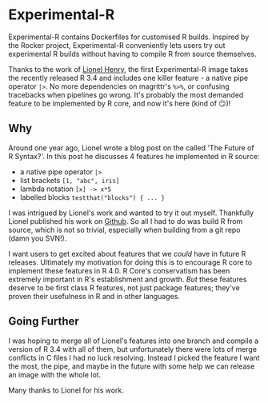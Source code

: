 # Experimental-R

Experimental-R contains Dockerfiles for customised R builds.
Inspired by the Rocker project, Experimental-R conveniently lets 
users try out experimental R builds without having to compile R 
from source themselves.

Thanks to the work of [Lionel Henry](lionel-.github.io), the first
Experimental-R image takes the recently released R 3.4 and includes
one killer feature - a native pipe operator `|>`. No more dependencies
on magrittr's `%>%`, or confusing tracebacks when pipelines go wrong.
It's probably the most demanded feature to be implemented by R core, 
and now it's here (kind of :smirk:)!

## Why 

Around one year ago, Lionel wrote a blog post on the called 'The 
Future of R Syntax?'. In this post he discusses 4 features he 
implemented in R source:

  * a native pipe operator `|>`
  * list brackets `[1, "abc", iris]`
  * lambda notation `[x] -> x*5`
  * labelled blocks `testthat("blocks") { ... }`

I was intrigued by Lionel's work and wanted to try it out myself.
Thankfully Lionel published his work on 
[Github](https://github.com/dandermotj/r-source). So all I had to do 
was build R from source, which is not so trivial, especially when
building from a git repo (damn you SVN!).

I want users to get excited about features that we *could* have in
future R releases. Ultimately my motivation for doing this is to 
encourage R core to implement these features in R 4.0. R Core's 
conservatism has been extremely important in R's establishment and
growth. *But* these features deserve to be first class R features, 
not just package features; they've proven their usefulness 
in R and in other languages. 

## Going Further

I was hoping to merge all of Lionel's features into one branch and 
compile a version of R 3.4 with all of them, but unfortunately 
there were lots of merge conflicts in C files I had no luck resolving.
Instead I picked the feature I want the most, the pipe, and maybe in 
the future with some help we can release an image with the whole lot.

Many thanks to Lionel for his work. 
